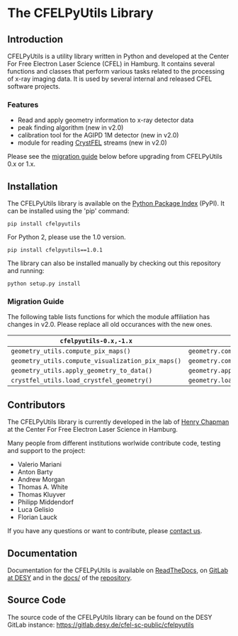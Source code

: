 # The CFELPyUtils Library

## Introduction

CFELPyUtils is a utility library written in Python and developed at the Center For Free
Electron Laser Science (CFEL) in Hamburg. It contains several functions and classes
that perform various tasks related to the processing of x-ray imaging data. It is used by
several internal and released CFEL software projects.

### Features

- Read and apply geometry information to x-ray detector data
- peak finding algorithm (new in v2.0)
- calibration tool for the AGIPD 1M detector (new in v2.0)
- module for reading [CrystFEL](https://www.desy.de/~twhite/crystfel/) streams (new in v2.0)

Please see the [migration guide](#migration-guide) below before upgrading from CFELPyUtils 0.x or 1.x.

## Installation

The CFELPyUtils library is available on the [Python Package Index](https://pypi.org/)
(PyPI). It can be installed using the 'pip' command:

    pip install cfelpyutils

For Python 2, please use the 1.0 version.

    pip install cfelpyutils==1.0.1

The library can also be installed manually by checking out this repository and running:

    python setup.py install

### Migration Guide

The following table lists functions for which the module affiliation has changes in v2.0.
Please replace all old occurances with the new ones.

| `cfelpyutils-0.x,-1.x` | `cfelpytuils-2` |
| ---------------------- | --------------- |
| `geometry_utils.compute_pix_maps()` | `geometry.compute_pix_maps()` |
| `geometry_utils.compute_visualization_pix_maps()` | `geometry.compute_visualization_pix_maps()` |
| `geometry_utils.apply_geometry_to_data()` | `geometry.apply_geometry_to_data()` |
| `crystfel_utils.load_crystfel_geometry()` | `geometry.load_crystfel_geometry()` |

## Contributors

The CFELPyUtils library is currently developed in the lab of
[Henry Chapman](https://cid.cfel.de/) at the Center For Free Electron Laser Science
in Hamburg.

Many people from different institutions worlwide contribute code, testing and support
to the project:

* Valerio Mariani
* Anton Barty
* Andrew Morgan
* Thomas A. White
* Thomas Kluyver
* Philipp Middendorf
* Luca Gelisio
* Florian Lauck

If you have any questions or want to contribute, please [contact us](mailto:sc@cfel.de).

## Documentation

Documentation for the CFELPyUtils is available
on [ReadTheDocs](https://readthedocs.org/projects/cfelpyutils/),
on [GitLab at DESY](https://cfel-sc-public.pages.desy.de/cfelpyutils/) and
in the [docs/](docs) of the [repository](https://gitlab.desy.de/cfel-sc-public/cfelpyutils).

## Source Code

The source code of the CFELPyUtils library can be found on the DESY GitLab instance:
https://gitlab.desy.de/cfel-sc-public/cfelpyutils
